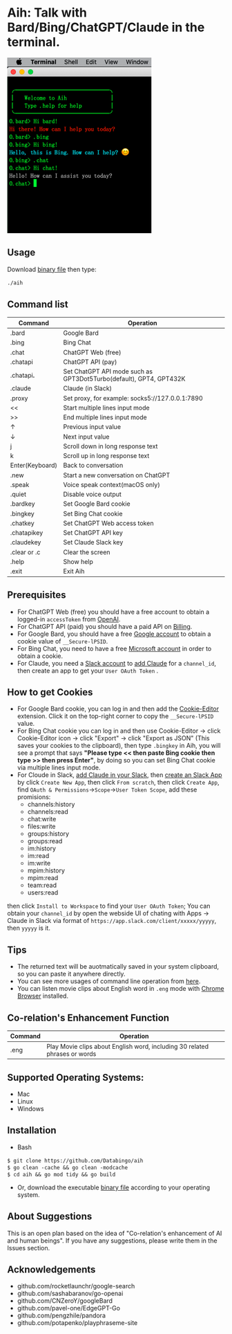 # Aih: Talk with Bard/Bing/ChatGPT/Claude in the terminal.

![screenshot](aih.png) 

## Usage
Download [binary file](https://github.com/Databingo/aih/releases) then type:
```bash
./aih
```

## Command list
| Command    | Operation|
|------------|----------|
|.bard       | Google Bard|
|.bing       | Bing Chat|
|.chat       | ChatGPT Web (free)|
|.chatapi    | ChatGPT API (pay) |
|.chatapi<strong>.</strong>  | Set ChatGPT API mode such as GPT3Dot5Turbo(default), GPT4, GPT432K|
|.claude     | Claude (in Slack) |
|.proxy      | Set proxy, for example: socks5://127.0.0.1:7890|
|<<          | Start multiple lines input mode|
|>>          | End multiple lines input mode|
|↑           | Previous input value|
|↓           | Next input value|
|j           | Scroll down in long response text|
|k           | Scroll up in long response text|
|Enter(Keyboard)| Back to conversation|
|.new        | Start a new conversation on ChatGPT|
|.speak      | Voice speak context(macOS only)|
|.quiet      | Disable voice output |
|.bardkey    | Set Google Bard cookie|
|.bingkey    | Set Bing Chat cookie|
|.chatkey    | Set ChatGPT Web access token|
|.chatapikey | Set ChatGPT API key|
|.claudekey  | Set Claude Slack key|
|.clear or .c| Clear the screen|
|.help       | Show help|
|.exit       | Exit Aih|

## Prerequisites
- For ChatGPT Web (free) you should have a free account to obtain a logged-in `accessToken` from [OpenAI](https://chat.openai.com/api/auth/session).
- For ChatGPT API (paid) you should have a paid API on [Billing](https://platform.openai.com/account/billing/overview). 
- For Google Bard, you should have a free [Google account](https://account.google.com) to obtain a cookie value of `__Secure-lPSID`.
- For Bing Chat, you need to have a free [Microsoft account](https://account.microsoft.com) in order to obtain a cookie.
- For Claude, you need a [Slack account](https://slack.com/get-started#/createnew) to [add Claude](https://www.anthropic.com/claude-in-slack) for a `channel_id`, then create an app to get your `User OAuth Token` .

## How to get Cookies
- For Google Bard cookie, you can log in and then add the [Cookie-Editor](https://cookie-editor.cgagnier.ca) extension. Click it on the top-right corner to copy the `__Secure-lPSID` value.
- For Bing Chat cookie you can log in and then use Cookie-Editor -> click Cookie-Editor icon -> click "Export" -> click "Export as JSON" (This saves your cookies to the clipboard), then type `.bingkey` in Aih, you will see a prompt that says **"Please type << then paste Bing cookie then type >> then press Enter"**, by doing so you can set Bing Chat cookie via multiple lines input mode.
- For Cloude in Slack, [add Claude in your Slack](https://www.anthropic.com/claude-in-slack), then [create an Slack App](https://api.slack.com/apps) by click `Create New App`, then click `From scratch`, then click `Create App`, find `OAuth & Permissions`->`Scope`->`User Token Scope`, add these promisions: 
    - channels:history 
    - channels:read
    - chat:write
    - files:write
    - groups:history
    - groups:read
    - im:history
    - im:read
    - im:write
    - mpim:history
    - mpim:read
    - team:read
    - users:read

then click `Install to Workspace` to find your `User OAuth Token`; You can obtain your `channel_id` by open the webside UI of chating with Apps -> Claude in Slack via format of `https://app.slack.com/client/xxxxx/yyyyy`, then `yyyyy` is it.  

## Tips
- The returned text will be auotmatically saved in your system clipboard, so you can paste it anywhere directly.
- You can see more usages of command line operation from [here](https://github.com/peterh/liner#Line-editing).
- You can listen movie clips about English word in `.eng` mode with [Chrome Browser](https://google.com/chrome) installed. 

## Co-relation's Enhancement Function
| Command    | Operation|
|------------|----------|
|.eng        | Play Movie clips about English word, including 30 related phrases or words|

## Supported Operating Systems:
- Mac
- Linux
- Windows

## Installation

- Bash
```
$ git clone https://github.com/Databingo/aih
$ go clean -cache && go clean -modcache 
$ cd aih && go mod tidy && go build 
```
- Or, download the executable [binary file](https://github.com/Databingo/aih/releases) according to your operating system.

## About Suggestions
This is an open plan based on the idea of "Co-relation's enhancement of AI and human beings". If you have any suggestions, please write them in the Issues section.

## Acknowledgements
- github.com/rocketlaunchr/google-search
- github.com/sashabaranov/go-openai 
- github.com/CNZeroY/googleBard
- github.com/pavel-one/EdgeGPT-Go
- github.com/pengzhile/pandora
- github.com/potapenko/playphraseme-site
